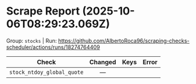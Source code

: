 # Scrape Report (2025-10-06T08:29:23.069Z)

Group: `stocks`  |  Run: https://github.com/AlbertoRoca96/scraping-checks-scheduler/actions/runs/18274764409

| Check | Changed | Keys | Error |
|---|:---:|:--|:--|
| `stock_ntdoy_global_quote` | — |  |  |

